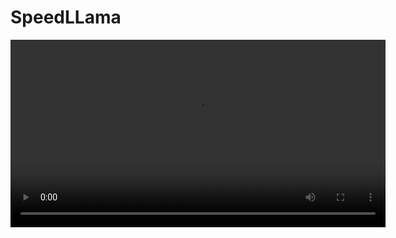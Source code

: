 # SpeedLLama
<video src="demo.webm" alt="SpeedLLama Demo" width="600" align="center">
<video src="https://github.com/ai-joe-git/speedllama/raw/main/demo.webm" width="300" />


SpeedLLama is a lightweight web server application.

## Installation and Usage

### Option 1: Direct Installation

To install and run SpeedLLama directly on your system:

1. Run the following command in your terminal:

```bash
curl -s https://raw.githubusercontent.com/ai-joe-git/speedllama/main/public/speedllama_installer.sh | bash
```

2. This will download and run the SpeedLLama installer, which will set up the necessary files and start the server.

3. Once the installation is complete, you should see a message indicating that the SpeedLLama server is running at `http://localhost:3000`.

### Option 2: Using Docker

To run SpeedLLama in a Docker container:

1. Make sure you have Docker installed on your system.

2. Clone this repository:

```bash
git clone https://github.com/ai-joe-git/speedllama.git
cd speedllama
```

3. Build the Docker image:

```bash
docker build -t speedllama .
```

4. Run the container:

```bash
docker run -p 3000:3000 speedllama
```

5. The SpeedLLama server will now be accessible at `http://localhost:3000`.

## Features

- Simple Express.js server
- Serves static files from the `public` directory
- Easy to install and run

## Requirements

- Node.js (for direct installation)
- Docker (for containerized deployment)

## Contributing

Contributions are welcome! Please feel free to submit a Pull Request.

## License

[MIT License](LICENSE)
